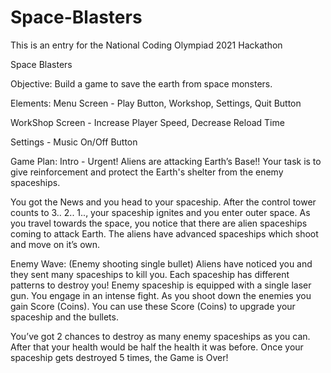 # Space-Blasters
This is an entry for the National Coding Olympiad 2021 Hackathon

Space Blasters

Objective:
  Build a game to save the earth from space monsters.

Elements:
  Menu Screen -
    Play Button,
    Workshop,
    Settings,
    Quit Button

  WorkShop Screen -
    Increase Player Speed,
    Decrease Reload Time

  Settings -
    Music On/Off Button

Game Plan:
  Intro -
Urgent! Aliens are attacking Earth’s Base!!
Your task is to give reinforcement and protect the Earth's shelter from the enemy spaceships.

You got the News and you head to your spaceship. After the control tower counts to 3.. 2.. 1.., your spaceship ignites and you enter outer space. As you travel     towards the space, you notice that there are alien spaceships coming to attack Earth. The aliens have advanced spaceships which shoot and move on it’s own.

Enemy Wave: (Enemy shooting single bullet)
Aliens have noticed you and they sent many spaceships to kill you. Each spaceship has different patterns to destroy you! Enemy spaceship is equipped with a         single laser gun. You engage in an intense fight. As you shoot down the enemies you gain Score (Coins). You can use these Score (Coins) to upgrade your             spaceship and the bullets.

You’ve got 2 chances to destroy as many enemy spaceships as you can. After that your health would be half the health it was before. Once your spaceship gets         destroyed 5 times, the Game is Over!
